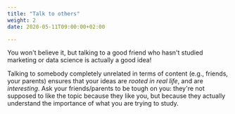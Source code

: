```yaml
---
title: "Talk to others"
weight: 2
date: 2020-05-11T09:00:00+02:00

---
```


You won't believe it, but talking to a good friend who hasn't studied marketing or data science is actually a good idea!

Talking to somebody completely unrelated in terms of content (e.g., friends, your parents) ensures that your ideas are *rooted in real life*, and are *interesting*. Ask your friends/parents to be tough on you: they're not supposed to like the topic because they like you, but because they actually understand the importance of what you are trying to study.
